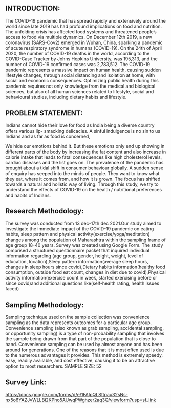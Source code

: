 ## INTRODUCTION:

The COVID-19 pandemic that has spread rapidly and extensively around the world since late
2019 has had profound implications on food and nutrition. The unfolding crisis has affected
food systems and threatened people’s access to food via multiple dynamics. On December
12th 2019, a new coronavirus (SARS-Cov2) emerged in Wuhan, China, sparking a pandemic of
acute respiratory syndrome in humans (COVID-19). On the 24th of April 2020, the number of
COVID-19 deaths in the world, according to the COVID-Case Tracker by Johns Hopkins
University, was 195,313, and the number of COVID-19 confirmed cases was 2,783,512. The
COVID-19 pandemic represents a massive impact on human health, causing sudden lifestyle
changes, through social distancing and isolation at home, with social and economic
consequences. Optimizing public health during this pandemic requires not only knowledge
from the medical and biological sciences, but also of all human sciences related to lifestyle,
social and behavioural studies, including dietary habits and lifestyle.

## PROBLEM STATEMENT:

Indians cannot hide their love for food as India being a diverse country offers various lip-
smacking delicacies. A sinful indulgence is no sin to us Indians and as far as food is concerned,

We hide our emotions behind it. But these emotions only end up showing in different parts of
the body by increasing the fat content and also increase in calorie intake that leads to fatal
consequences like high cholesterol levels, cardiac diseases and the list goes on.
The prevalence of the pandemic has brought about a tidal shift in consumer behaviour
globally. A sudden sense of enquiry has seeped into the minds of people. They want to know
what they eat, where it comes from, and how it is grown. The focus has shifted towards a
natural and holistic way of living. Through this study, we try to understand the effects of
COVID-19 on the health / nutritional preferences and habits of Indians.

## Research Methodology:

The survey was conducted from 13 dec-17th dec 2021.Our study aimed to investigate the
immediate impact of the COVID-19 pandemic on eating habits, sleep pattern and physical
activity(exercise/yoga/meditation) changes among the population of Maharashtra within the
sampling frame of age group 18-40 years. Survey was created using Google Form. The study
comprised a structured questionnaire packet that inquired individual information regarding
(age group, gender, height, weight, level of education, location),Sleep pattern
information(average sleep hours, changes in sleep hours since covid),Dietary habits
information(healthy food consumption, outside food eat count, changes in diet due to
covid),Physical activity information(exercise count in week, started exercising before or since
covid)and additional questions like(self-health rating, health issues faced)

## Sampling Methodology:

Sampling technique used on the sample collection was convenience sampling as the data
represents outcomes for a particular age group.
Convenience sampling (also known as grab sampling, accidental sampling, or opportunity
sampling) is a type of non-probability sampling that involves the sample being drawn from
that part of the population that is close to hand. Convenience sampling can be used by almost
anyone and has been around for generations. One of the reasons that it is most often used is
due to the numerous advantages it provides. This method is extremely speedy, easy, readily
available, and cost effective, causing it to be an attractive option to most researchers.
SAMPLE SIZE: 52

## Survey Link: 

https://docs.google.com/forms/d/e/1FAIpQLSftpau32sNs-nx5o6YAZJvWLLBi2KPho5AUwqPWghzer2aq3Q/viewform?usp=sf_link
